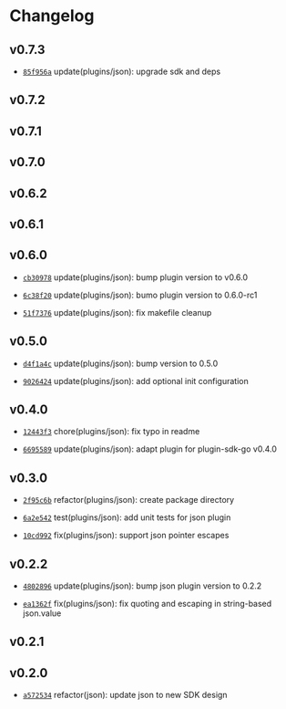 # Changelog

## v0.7.3

* [`85f956a`](https://github.com/falcosecurity/plugins/commit/85f956a) update(plugins/json): upgrade sdk and deps


## v0.7.2


## v0.7.1


## v0.7.0


## v0.6.2


## v0.6.1


## v0.6.0

* [`cb30978`](https://github.com/falcosecurity/plugins/commit/cb30978) update(plugins/json): bump plugin version to v0.6.0

* [`6c38f20`](https://github.com/falcosecurity/plugins/commit/6c38f20) update(plugins/json): bumo plugin version to 0.6.0-rc1

* [`51f7376`](https://github.com/falcosecurity/plugins/commit/51f7376) update(plugins/json): fix makefile cleanup


## v0.5.0

* [`d4f1a4c`](https://github.com/falcosecurity/plugins/commit/d4f1a4c) update(plugins/json): bump version to 0.5.0

* [`9026424`](https://github.com/falcosecurity/plugins/commit/9026424) update(plugins/json): add optional init configuration


## v0.4.0

* [`12443f3`](https://github.com/falcosecurity/plugins/commit/12443f3) chore(plugins/json): fix typo in readme

* [`6695589`](https://github.com/falcosecurity/plugins/commit/6695589) update(plugins/json): adapt plugin for plugin-sdk-go v0.4.0


## v0.3.0

* [`2f95c6b`](https://github.com/falcosecurity/plugins/commit/2f95c6b) refactor(plugins/json): create package directory

* [`6a2e542`](https://github.com/falcosecurity/plugins/commit/6a2e542) test(plugins/json): add unit tests for json plugin

* [`10cd992`](https://github.com/falcosecurity/plugins/commit/10cd992) fix(plugins/json): support json pointer escapes


## v0.2.2

* [`4802896`](https://github.com/falcosecurity/plugins/commit/4802896) update(plugins/json): bump json plugin version to 0.2.2

* [`ea1362f`](https://github.com/falcosecurity/plugins/commit/ea1362f) fix(plugins/json): fix quoting and escaping in string-based json.value


## v0.2.1


## v0.2.0

* [`a572534`](https://github.com/falcosecurity/plugins/commit/a572534) refactor(json): update json to new SDK design


